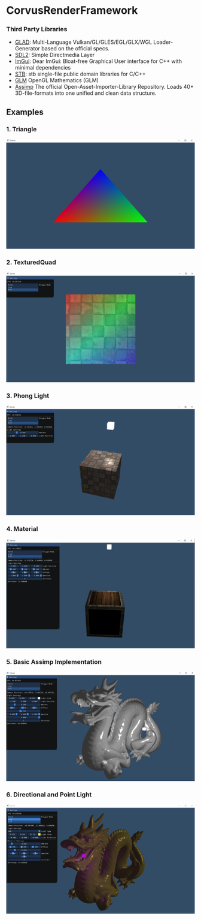 # CorvusRenderFramework
### Third Party Libraries
* [GLAD](https://github.com/Dav1dde/glad): Multi-Language Vulkan/GL/GLES/EGL/GLX/WGL Loader-Generator based on the official specs.
* [SDL2](https://github.com/libsdl-org/SDL): Simple Directmedia Layer
* [ImGui](https://github.com/ocornut/imgui): Dear ImGui: Bloat-free Graphical User interface for C++ with minimal dependencies
* [STB](https://github.com/nothings/stb): stb single-file public domain libraries for C/C++
* [GLM](https://github.com/g-truc/glm) OpenGL Mathematics (GLM)
* [Assimp](https://github.com/assimp/assimp) The official Open-Asset-Importer-Library Repository. Loads 40+ 3D-file-formats into one unified and clean data structure.
## Examples
### 1. Triangle
![Triangle](Screenshot/BasicTriangle.png)
### 2. TexturedQuad
![TexturedQuad](Screenshot/TexturedQuad.png)
### 3. Phong Light
![BasicLight](Screenshot/BasicLight.png)
### 4. Material
![Material](Screenshot/Material.png)
### 5. Basic Assimp Implementation
![Assimp](Screenshot/Assimp.png)
### 6. Directional and Point Light
![DSLight](Screenshot/DSLight.png)